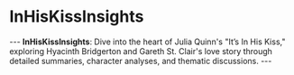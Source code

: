 # InHisKissInsights
---  **InHisKissInsights**: Dive into the heart of Julia Quinn's "It’s In His Kiss," exploring Hyacinth Bridgerton and Gareth St. Clair's love story through detailed summaries, character analyses, and thematic discussions.  ---
